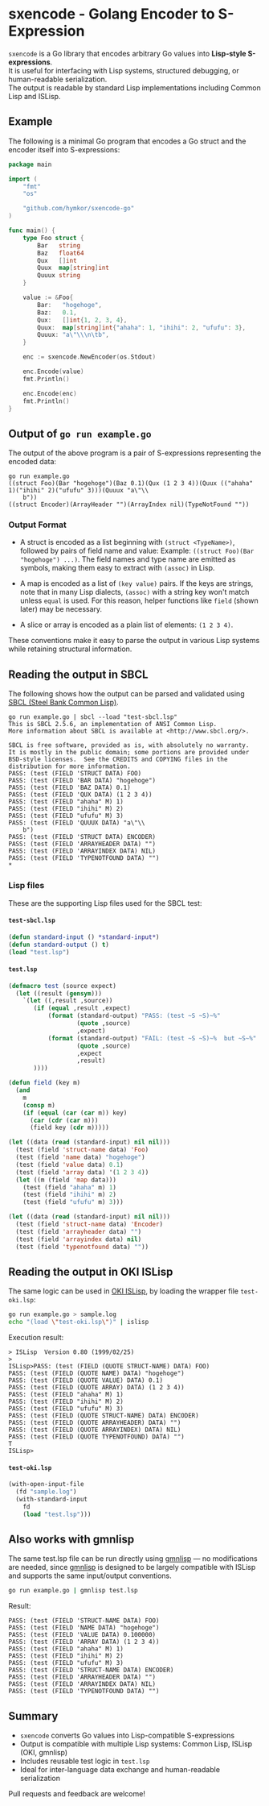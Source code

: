 sxencode - Golang Encoder to S-Expression
=========================================

`sxencode` is a Go library that encodes arbitrary Go values into **Lisp-style S-expressions**.  
It is useful for interfacing with Lisp systems, structured debugging, or human-readable serialization.  
The output is readable by standard Lisp implementations including Common Lisp and ISLisp.


Example
-------

The following is a minimal Go program that encodes a Go struct and the encoder itself into S-expressions:

```example.go
package main

import (
    "fmt"
    "os"

    "github.com/hymkor/sxencode-go"
)

func main() {
    type Foo struct {
        Bar   string
        Baz   float64
        Qux   []int
        Quux  map[string]int
        Quuux string
    }

    value := &Foo{
        Bar:   "hogehoge",
        Baz:   0.1,
        Qux:   []int{1, 2, 3, 4},
        Quux:  map[string]int{"ahaha": 1, "ihihi": 2, "ufufu": 3},
        Quuux: "a\"\\\n\tb",
    }

    enc := sxencode.NewEncoder(os.Stdout)

    enc.Encode(value)
    fmt.Println()

    enc.Encode(enc)
    fmt.Println()
}
```


## Output of `go run example.go`

The output of the above program is a pair of S-expressions representing the encoded data:

```make example|
go run example.go
((struct Foo)(Bar "hogehoge")(Baz 0.1)(Qux (1 2 3 4))(Quux (("ahaha" 1)("ihihi" 2)("ufufu" 3)))(Quuux "a\"\\
    b"))
((struct Encoder)(ArrayHeader "")(ArrayIndex nil)(TypeNotFound ""))
```

### Output Format

* A struct is encoded as a list beginning with `(struct <TypeName>)`, followed by pairs of field name and value:
  Example: `((struct Foo)(Bar "hogehoge") ...)`.
  The field names and type name are emitted as symbols, making them easy to extract with `(assoc)` in Lisp.

* A map is encoded as a list of `(key value)` pairs.
  If the keys are strings, note that in many Lisp dialects, `(assoc)` with a string key won't match unless `equal` is used.
  For this reason, helper functions like `field` (shown later) may be necessary.

* A slice or array is encoded as a plain list of elements: `(1 2 3 4)`.

These conventions make it easy to parse the output in various Lisp systems while retaining structural information.

## Reading the output in SBCL

The following shows how the output can be parsed and validated using [SBCL (Steel Bank Common Lisp)][SBCL].

[SBCL]: https://www.sbcl.org/ 

```make test-sbcl |
go run example.go | sbcl --load "test-sbcl.lsp"
This is SBCL 2.5.6, an implementation of ANSI Common Lisp.
More information about SBCL is available at <http://www.sbcl.org/>.

SBCL is free software, provided as is, with absolutely no warranty.
It is mostly in the public domain; some portions are provided under
BSD-style licenses.  See the CREDITS and COPYING files in the
distribution for more information.
PASS: (test (FIELD 'STRUCT DATA) FOO)
PASS: (test (FIELD 'BAR DATA) "hogehoge")
PASS: (test (FIELD 'BAZ DATA) 0.1)
PASS: (test (FIELD 'QUX DATA) (1 2 3 4))
PASS: (test (FIELD "ahaha" M) 1)
PASS: (test (FIELD "ihihi" M) 2)
PASS: (test (FIELD "ufufu" M) 3)
PASS: (test (FIELD 'QUUUX DATA) "a\"\\
    b")
PASS: (test (FIELD 'STRUCT DATA) ENCODER)
PASS: (test (FIELD 'ARRAYHEADER DATA) "")
PASS: (test (FIELD 'ARRAYINDEX DATA) NIL)
PASS: (test (FIELD 'TYPENOTFOUND DATA) "")
* 
```

### Lisp files

These are the supporting Lisp files used for the SBCL test:

#### `test-sbcl.lsp`

```lisp
(defun standard-input () *standard-input*)
(defun standard-output () t)
(load "test.lsp")
```

#### `test.lsp`

```lisp
(defmacro test (source expect)
  (let ((result (gensym)))
    `(let ((,result ,source))
       (if (equal ,result ,expect)
           (format (standard-output) "PASS: (test ~S ~S)~%"
                   (quote ,source)
                   ,expect)
           (format (standard-output) "FAIL: (test ~S ~S)~%  but ~S~%"
                   (quote ,source)
                   ,expect
                   ,result)
       ))))

(defun field (key m)
  (and
    m
    (consp m)
    (if (equal (car (car m)) key)
      (car (cdr (car m)))
      (field key (cdr m)))))

(let ((data (read (standard-input) nil nil)))
  (test (field 'struct-name data) 'Foo)
  (test (field 'name data) "hogehoge")
  (test (field 'value data) 0.1)
  (test (field 'array data) '(1 2 3 4))
  (let ((m (field 'map data)))
    (test (field "ahaha" m) 1)
    (test (field "ihihi" m) 2)
    (test (field "ufufu" m) 3)))

(let ((data (read (standard-input) nil nil)))
  (test (field 'struct-name data) 'Encoder)
  (test (field 'arrayheader data) "")
  (test (field 'arrayindex data) nil)
  (test (field 'typenotfound data) ""))
```


## Reading the output in OKI ISLisp

The same logic can be used in [OKI ISLisp](https://openlab.jp/islisp/), by loading the wrapper file `test-oki.lsp`:

```sh
go run example.go > sample.log
echo "(load \"test-oki.lsp\")" | islisp
```

Execution result:

```
> ISLisp  Version 0.80 (1999/02/25)
>
ISLisp>PASS: (test (FIELD (QUOTE STRUCT-NAME) DATA) FOO)
PASS: (test (FIELD (QUOTE NAME) DATA) "hogehoge")
PASS: (test (FIELD (QUOTE VALUE) DATA) 0.1)
PASS: (test (FIELD (QUOTE ARRAY) DATA) (1 2 3 4))
PASS: (test (FIELD "ahaha" M) 1)
PASS: (test (FIELD "ihihi" M) 2)
PASS: (test (FIELD "ufufu" M) 3)
PASS: (test (FIELD (QUOTE STRUCT-NAME) DATA) ENCODER)
PASS: (test (FIELD (QUOTE ARRAYHEADER) DATA) "")
PASS: (test (FIELD (QUOTE ARRAYINDEX) DATA) NIL)
PASS: (test (FIELD (QUOTE TYPENOTFOUND) DATA) "")
T
ISLisp>
```

#### `test-oki.lsp`

```lisp
(with-open-input-file
  (fd "sample.log")
  (with-standard-input
    fd
    (load "test.lsp")))
```


## Also works with gmnlisp

The same test.lsp file can be run directly using [gmnlisp] — no modifications are needed, since [gmnlisp] is designed to be largely compatible with ISLisp and supports the same input/output conventions.

[gmnlisp]: https://github.com/hymkor/gmnlisp

```sh
go run example.go | gmnlisp test.lsp
```

Result:

```
PASS: (test (FIELD 'STRUCT-NAME DATA) FOO)
PASS: (test (FIELD 'NAME DATA) "hogehoge")
PASS: (test (FIELD 'VALUE DATA) 0.100000)
PASS: (test (FIELD 'ARRAY DATA) (1 2 3 4))
PASS: (test (FIELD "ahaha" M) 1)
PASS: (test (FIELD "ihihi" M) 2)
PASS: (test (FIELD "ufufu" M) 3)
PASS: (test (FIELD 'STRUCT-NAME DATA) ENCODER)
PASS: (test (FIELD 'ARRAYHEADER DATA) "")
PASS: (test (FIELD 'ARRAYINDEX DATA) NIL)
PASS: (test (FIELD 'TYPENOTFOUND DATA) "")
```

## Summary

* `sxencode` converts Go values into Lisp-compatible S-expressions
* Output is compatible with multiple Lisp systems: Common Lisp, ISLisp (OKI, gmnlisp)
* Includes reusable test logic in `test.lsp`
* Ideal for inter-language data exchange and human-readable serialization

Pull requests and feedback are welcome!
